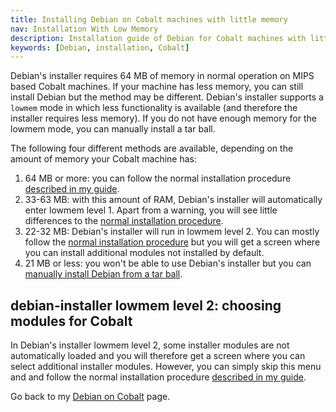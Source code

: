```yaml
---
title: Installing Debian on Cobalt machines with little memory
nav: Installation With Low Memory
description: Installation guide of Debian for Cobalt machines with little memory
keywords: [Debian, installation, Cobalt]
---
```


Debian's installer requires 64 MB of memory in normal operation on MIPS
based Cobalt machines.  If your machine has less memory, you can still
install Debian but the method may be different.  Debian's installer
supports a `lowmem` mode in which less functionality is available (and
therefore the installer requires less memory).  If you do not have enough
memory for the lowmem mode, you can manually install a tar ball.

The following four different methods are available, depending on the amount
of memory your Cobalt machine has:

<ol>

<li>64 MB or more: you can follow the normal installation procedure <a href
= "../install/">described in my guide</a>.</li>

<li>33-63 MB: with this amount of RAM, Debian's installer will
automatically enter lowmem level 1.  Apart from a warning, you will see
little differences to the <a href = "../install/">normal installation
procedure</a>.</li>

<li>22-32 MB: Debian's installer will run in lowmem level 2.  You can
mostly follow the <a href = "../install/">normal installation procedure</a>
but you will get a screen where you can install additional modules not
installed by default.</li>

<li>21 MB or less: you won't be able to use Debian's installer but you can
<a href = "../unpack/">manually install Debian from a tar ball</a>.</li>

</ol>

<h2 id="modules">debian-installer lowmem level 2: choosing modules for Cobalt</h2>

In Debian's installer lowmem level 2, some installer modules are not
automatically loaded and you will therefore get a screen where you can
select additional installer modules.  However, you can simply skip this
menu and and follow the normal installation procedure <a href =
"../install/">described in my guide</a>.

Go back to my <a href = "..">Debian on Cobalt</a> page.

